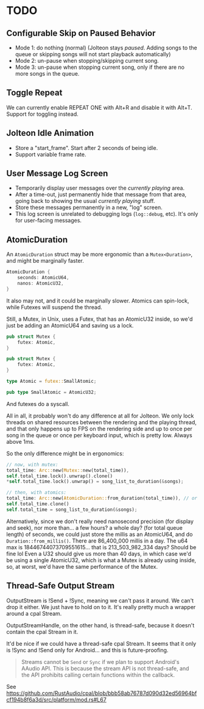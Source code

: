 # TODO

## Configurable Skip on Paused Behavior

- Mode 1: do nothing (normal) (Jolteon stays _paused_. Adding songs to the queue or skipping songs will not start playback automatically)
- Mode 2: un-pause when stopping/skipping current song.
- Mode 3: un-pause when stopping current song, only if there are no more songs in the queue. 

## Toggle Repeat

We can currently enable REPEAT ONE with Alt+R and disable it with Alt+T. 
Support for toggling instead.

## Jolteon Idle Animation

- Store a "start_frame". Start after 2 seconds of being idle.
- Support variable frame rate.

## User Message Log Screen

- Temporarily display user messages over the _currently playing_ area.
- After a time-out, just permanently hide that message from that area, going back to showing the usual _currently playing_ stuff.
- Store these messages permanently in a new, "log" screen.
- This log screen is unrelated to debugging logs (`log::debug`, etc). It's only for user-facing messages.

## AtomicDuration

An `AtomicDuration` struct may be more ergonomic than a `Mutex<Duration>`, and might be marginally faster.

```rs
AtomicDuration { 
    seconds: AtomicU64,  
    nanos: AtomicU32, 
}
```

It also may not, and it could be marginally slower. Atomics can spin-lock, while Futexes will suspend the thread.

Still, a Mutex, in Unix, uses a Futex, that has an AtomicU32 inside, so we'd just be adding an AtomicU64 and saving us a lock.

```rs
pub struct Mutex {
    futex: Atomic,
}

pub struct Mutex {
    futex: Atomic,
}

type Atomic = futex::SmallAtomic;

pub type SmallAtomic = AtomicU32;
```

And futexes do a syscall.

All in all, it probably won't do any difference at all for Jolteon. We only lock threads on shared resources between the rendering and the playing thread,
and that only happens up to FPS on the rendering side and up to once per song in the queue or once per keyboard input, which is pretty low. Always above
1ms.

So the only difference might be in ergonomics: 

```rs
// now, with mutex:
total_time: Arc::new(Mutex::new(total_time)),
self.total_time.lock().unwrap().clone()
*self.total_time.lock().unwrap() = song_list_to_duration(&songs);

// then, with atomics:
total_time: Arc::new(AtomicDuration::from_duration(total_time)), // or Into trait?
self.total_time.clone()
self.total_time = song_list_to_duration(&songs);
```

Alternatively, since we don't really need nanosecond precision (for display and seek), nor more than... a few hours? a whole day? (for total queue length) of seconds, 
we could just store the millis as an AtomicU64, and do `Duration::from_millis()`. 
There are 86_400_000 millis in a day. The u64 max is 18446744073709551615... that is 213_503_982_334 days? Should be fine lol 
Even a U32 should give us more than 40 days, in which case we'd be using a single AtomicU32, which is what a Mutex is already using inside,
so, at worst, we'd have the same performance of the Mutex.

## Thread-Safe Output Stream

OutputStream is !Send + !Sync, meaning we can't pass it around. We can't drop it either. We just have to hold on to it.
It's really pretty much a wrapper around a cpal Stream.

OutputStreamHandle, on the other hand, is thread-safe, because it doesn't contain the cpal Stream in it.

It'd be nice if we could have a thread-safe cpal Stream. It seems that it only is !Sync and !Send only for Android... and this is future-proofing.

> Streams cannot be `Send` or `Sync` if we plan to support Android's AAudio API. This is
> because the stream API is not thread-safe, and the API prohibits calling certain
> functions within the callback.

See https://github.com/RustAudio/cpal/blob/bbb58ab76787d090d32ed56964bfcf194b8f6a3d/src/platform/mod.rs#L67
